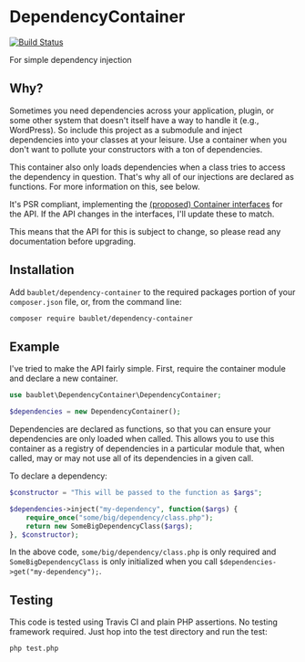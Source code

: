 # DependencyContainer 

[![Build Status](https://travis-ci.org/baublet/DependencyContainer.svg?branch=master)](https://travis-ci.org/baublet/DependencyContainer)

For simple dependency injection

## Why?

Sometimes you need dependencies across your application, plugin, or some other system that doesn't itself have a way to handle it (e.g., WordPress). So include this project as a submodule and inject dependencies into your classes at your leisure. Use a container when you don't want to pollute your constructors with a ton of dependencies.

This container also only loads dependencies when a class tries to access the dependency in question. That's why all of our injections are declared as functions. For more information on this, see below.

It's PSR compliant, implementing the [(proposed) Container interfaces](https://github.com/php-fig/fig-standards/blob/master/proposed/container.md) for the API. If the API changes in the interfaces, I'll update these to match.

This means that the API for this is subject to change, so please read any documentation before upgrading.

## Installation

Add `baublet/dependency-container` to the required packages portion of your `composer.json` file, or, from the command line:

```bash
composer require baublet/dependency-container
```

## Example

I've tried to make the API fairly simple. First, require the container module and declare a new container.

```php
use baublet\DependencyContainer\DependencyContainer;

$dependencies = new DependencyContainer();
```

Dependencies are declared as functions, so that you can ensure your dependencies are only loaded when called. This allows you to use this container as a registry of dependencies in a particular module that, when called, may or may not use all of its dependencies in a given call.

To declare a dependency:

```php
$constructor = "This will be passed to the function as $args";

$dependencies->inject("my-dependency", function($args) {
    require_once("some/big/dependency/class.php");
    return new SomeBigDependencyClass($args);
}, $constructor);
```

In the above code, `some/big/dependency/class.php` is only required and `SomeBigDependencyClass` is only initialized when you call `$dependencies->get("my-dependency");`.

## Testing

This code is tested using Travis CI and plain PHP assertions. No testing framework required. Just hop into the test directory and run the test:

```
php test.php
```